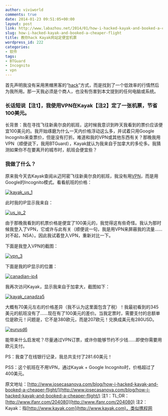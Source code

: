 ```yaml
---
author: viviworld
comments: true
date: 2014-01-23 09:51:05+00:00
layout: post
link: http://www.labazhou.net/2014/01/how-i-hacked-kayak-and-booked-a-cheaper-flight/
slug: how-i-hacked-kayak-and-booked-a-cheaper-flight
title: 教你hack Kayak网站定便宜机票
wordpress_id: 222
categories:
- 软件
tags:
- BTGuard
- Incognito
- vpn
---
```


首先声明我没有采用黑帽黑客的“[hack](http://en.wikipedia.org/wiki/Hackers_(film))”方式，而是找到了一个低效率的行情然后为我所用。那一天我必须是个商人，也没有伤害到本文提到的任何电脑或系统。


### 长话短说【注1】，我使用VPN在Kayak【注2】定了一张机票，节省100美元。


长背景：我在寻找飞往新奥尔良的航班，这时候我意识到昨天我看到的票价应该便宜100美元的。我开始琢磨为什么一天内价格浮动这么多，并试着只用Google Incognito来查票价，但是没有打折。难道和我的VPN或其他东西有关？那晚我用VPN（顺便说下，我用BTGuard），Kayak就认为我来自于加拿大的多伦多。我猜测如果你不在要离开的城市时，航班会便宜些？


### 我做了什么？


原来我今天去Kayak查阅从迈阿密飞往新奥尔良的航班，我没有用[VPN](http://en.wikipedia.org/wiki/Virtual_private_network)，而是用Google的Incognito模式。看看航班的价格：

[![kayak_us_1](http://www.labazhou.net/wp-content/uploads/2014/01/kayak_us_1-1024x610.png)](http://www.labazhou.net/wp-content/uploads/2014/01/kayak_us_1.png)

此时我的IP显示我来自：

[![us_ip_2](http://www.labazhou.net/wp-content/uploads/2014/01/us_ip_2.png)](http://www.labazhou.net/wp-content/uploads/2014/01/us_ip_2.png)

由于那晚我看到的机票价格是便宜了100美元的，我觉得这有些奇怪。我认为那时候我登入了VPN，它或许与此有关（顺便说一句，我是用VPN来屏蔽我的流量……对不起，NSA）。因此我试着登入VPN，重新对比一下。

下面是我登入VPN的截图：

[![vpn_3](http://www.labazhou.net/wp-content/uploads/2014/01/vpn_3.png)](http://www.labazhou.net/wp-content/uploads/2014/01/vpn_3.png)

下面是我的IP显示的位置：

[![canadian-ip4](http://www.labazhou.net/wp-content/uploads/2014/01/canadian-ip4.png)](http://www.labazhou.net/wp-content/uploads/2014/01/canadian-ip4.png)

我再次访问Kayak，显示我来自于加拿大，截图如下：

[![kayak_canadza5](http://www.labazhou.net/wp-content/uploads/2014/01/kayak_canadza5-1024x535.png)](http://www.labazhou.net/wp-content/uploads/2014/01/kayak_canadza5.png)

大概有70美元左右的价格差异（我不认为这里面包含了税）！我最初看到的345美元的航班没有了……现在有了100美元的差价。当我定票时，需要支付的总额单位是欧元！问题是，它不是380欧元，而是207欧元！兑换成美元有280USD。

[![eurusd6](http://www.labazhou.net/wp-content/uploads/2014/01/eurusd6.png)](http://www.labazhou.net/wp-content/uploads/2014/01/eurusd6.png)

能带来什么启发呢？尽量通过VPN订票，或许你能够节约不少钱……即使你需要用欧元支付。

PS：我查了在线银行记录，我总共支付了281.60美元！

PSS：这个航班在不用VPN，通过Kayak + Google Incognito时，价格超过了400美元。

原文地址：[http://www.josecasanova.com/blog/how-i-hacked-kayak-and-booked-a-cheaper-flight/](http://www.josecasanova.com/blog/how-i-hacked-kayak-and-booked-a-cheaper-flight/)
注1：TL;DR：[http://www.ifanr.com/204080](http://www.ifanr.com/204080)
注2：Kayak：指[http://www.kayak.com](http://www.kayak.com)，类似携程网
